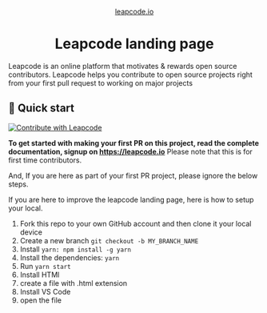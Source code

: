 
<p align="center">
  <a href="https://www.leapcode.io">
    leapcode.io
  </a>
</p>
<h1 align="center">
  Leapcode landing page
</h1>

Leapcode is an online platform that motivates & rewards open source contributors. Leapcode helps you contribute to open source projects right from your first pull request to working on major projects


## 🚀 Quick start

[![Contribute with Leapcode](https://img.shields.io/badge/Leapcode-Contribute%20with%20leapcode-brightgreen?style=for-the-badge)](https://app.leapcode.io/)

**To get started with making your first PR on this project, read the complete documentation, signup on https://leapcode.io** Please note that this is for first time contributors.

And, If you are here as part of your first PR project, please ignore the below steps.

If you are here to improve the leapcode landing page, here is how to setup your local.

1.  Fork this repo to your own GitHub account and then clone it your local device
2.  Create a new branch ``` git checkout -b MY_BRANCH_NAME ```
3.  Install ``` yarn: npm install -g yarn ```
4.  Install the dependencies: ``` yarn ```
5.  Run ``` yarn start ```
6.  Install HTMl 
7.  create a file with .html extension 
8.  Install VS Code 
9.  open the file
